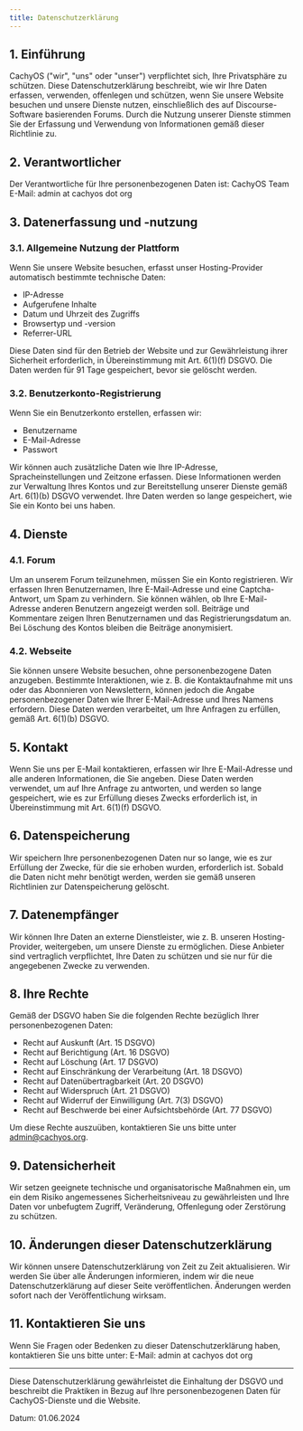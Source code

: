 ```yaml
---
title: Datenschutzerklärung
---
```


## 1. Einführung

CachyOS ("wir", "uns" oder "unser") verpflichtet sich, Ihre Privatsphäre zu schützen. Diese Datenschutzerklärung beschreibt, wie wir Ihre Daten erfassen, verwenden, offenlegen und schützen, wenn Sie unsere Website besuchen und unsere Dienste nutzen, einschließlich des auf Discourse-Software basierenden Forums. Durch die Nutzung unserer Dienste stimmen Sie der Erfassung und Verwendung von Informationen gemäß dieser Richtlinie zu.

## 2. Verantwortlicher

Der Verantwortliche für Ihre personenbezogenen Daten ist:
CachyOS Team
E-Mail: admin at cachyos dot org

## 3. Datenerfassung und -nutzung

### 3.1. Allgemeine Nutzung der Plattform

Wenn Sie unsere Website besuchen, erfasst unser Hosting-Provider automatisch bestimmte technische Daten:
- IP-Adresse
- Aufgerufene Inhalte
- Datum und Uhrzeit des Zugriffs
- Browsertyp und -version
- Referrer-URL

Diese Daten sind für den Betrieb der Website und zur Gewährleistung ihrer Sicherheit erforderlich, in Übereinstimmung mit Art. 6(1)(f) DSGVO. Die Daten werden für 91 Tage gespeichert, bevor sie gelöscht werden.

### 3.2. Benutzerkonto-Registrierung

Wenn Sie ein Benutzerkonto erstellen, erfassen wir:
- Benutzername
- E-Mail-Adresse
- Passwort

Wir können auch zusätzliche Daten wie Ihre IP-Adresse, Spracheinstellungen und Zeitzone erfassen. Diese Informationen werden zur Verwaltung Ihres Kontos und zur Bereitstellung unserer Dienste gemäß Art. 6(1)(b) DSGVO verwendet. Ihre Daten werden so lange gespeichert, wie Sie ein Konto bei uns haben.

## 4. Dienste

### 4.1. Forum

Um an unserem Forum teilzunehmen, müssen Sie ein Konto registrieren. Wir erfassen Ihren Benutzernamen, Ihre E-Mail-Adresse und eine Captcha-Antwort, um Spam zu verhindern. Sie können wählen, ob Ihre E-Mail-Adresse anderen Benutzern angezeigt werden soll. Beiträge und Kommentare zeigen Ihren Benutzernamen und das Registrierungsdatum an. Bei Löschung des Kontos bleiben die Beiträge anonymisiert.

### 4.2. Webseite

Sie können unsere Website besuchen, ohne personenbezogene Daten anzugeben. Bestimmte Interaktionen, wie z. B. die Kontaktaufnahme mit uns oder das Abonnieren von Newslettern, können jedoch die Angabe personenbezogener Daten wie Ihrer E-Mail-Adresse und Ihres Namens erfordern. Diese Daten werden verarbeitet, um Ihre Anfragen zu erfüllen, gemäß Art. 6(1)(b) DSGVO.

## 5. Kontakt

Wenn Sie uns per E-Mail kontaktieren, erfassen wir Ihre E-Mail-Adresse und alle anderen Informationen, die Sie angeben. Diese Daten werden verwendet, um auf Ihre Anfrage zu antworten, und werden so lange gespeichert, wie es zur Erfüllung dieses Zwecks erforderlich ist, in Übereinstimmung mit Art. 6(1)(f) DSGVO.

## 6. Datenspeicherung

Wir speichern Ihre personenbezogenen Daten nur so lange, wie es zur Erfüllung der Zwecke, für die sie erhoben wurden, erforderlich ist. Sobald die Daten nicht mehr benötigt werden, werden sie gemäß unseren Richtlinien zur Datenspeicherung gelöscht.

## 7. Datenempfänger

Wir können Ihre Daten an externe Dienstleister, wie z. B. unseren Hosting-Provider, weitergeben, um unsere Dienste zu ermöglichen. Diese Anbieter sind vertraglich verpflichtet, Ihre Daten zu schützen und sie nur für die angegebenen Zwecke zu verwenden.

## 8. Ihre Rechte

Gemäß der DSGVO haben Sie die folgenden Rechte bezüglich Ihrer personenbezogenen Daten:
- Recht auf Auskunft (Art. 15 DSGVO)
- Recht auf Berichtigung (Art. 16 DSGVO)
- Recht auf Löschung (Art. 17 DSGVO)
- Recht auf Einschränkung der Verarbeitung (Art. 18 DSGVO)
- Recht auf Datenübertragbarkeit (Art. 20 DSGVO)
- Recht auf Widerspruch (Art. 21 DSGVO)
- Recht auf Widerruf der Einwilligung (Art. 7(3) DSGVO)
- Recht auf Beschwerde bei einer Aufsichtsbehörde (Art. 77 DSGVO)

Um diese Rechte auszuüben, kontaktieren Sie uns bitte unter admin@cachyos.org.

## 9. Datensicherheit

Wir setzen geeignete technische und organisatorische Maßnahmen ein, um ein dem Risiko angemessenes Sicherheitsniveau zu gewährleisten und Ihre Daten vor unbefugtem Zugriff, Veränderung, Offenlegung oder Zerstörung zu schützen.

## 10. Änderungen dieser Datenschutzerklärung

Wir können unsere Datenschutzerklärung von Zeit zu Zeit aktualisieren. Wir werden Sie über alle Änderungen informieren, indem wir die neue Datenschutzerklärung auf dieser Seite veröffentlichen. Änderungen werden sofort nach der Veröffentlichung wirksam.

## 11. Kontaktieren Sie uns

Wenn Sie Fragen oder Bedenken zu dieser Datenschutzerklärung haben, kontaktieren Sie uns bitte unter:
E-Mail: admin at cachyos dot org

---

Diese Datenschutzerklärung gewährleistet die Einhaltung der DSGVO und beschreibt die Praktiken in Bezug auf Ihre personenbezogenen Daten für CachyOS-Dienste und die Website.

Datum: 01.06.2024
